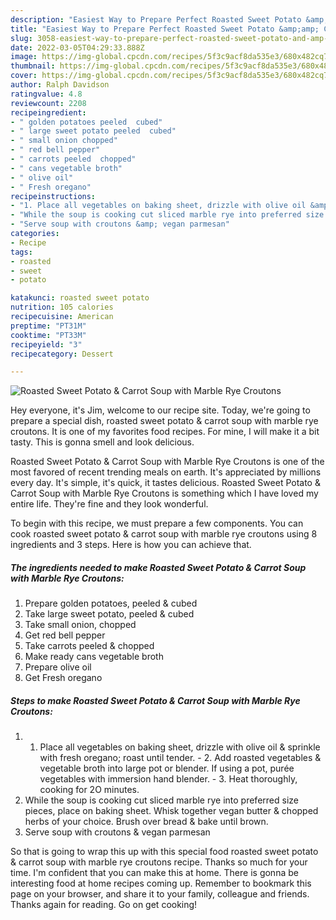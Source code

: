 ```yaml
---
description: "Easiest Way to Prepare Perfect Roasted Sweet Potato &amp;amp; Carrot Soup with Marble Rye Croutons"
title: "Easiest Way to Prepare Perfect Roasted Sweet Potato &amp;amp; Carrot Soup with Marble Rye Croutons"
slug: 3058-easiest-way-to-prepare-perfect-roasted-sweet-potato-and-amp-carrot-soup-with-marble-rye-croutons
date: 2022-03-05T04:29:33.888Z
image: https://img-global.cpcdn.com/recipes/5f3c9acf8da535e3/680x482cq70/roasted-sweet-potato-carrot-soup-with-marble-rye-croutons-recipe-main-photo.jpg
thumbnail: https://img-global.cpcdn.com/recipes/5f3c9acf8da535e3/680x482cq70/roasted-sweet-potato-carrot-soup-with-marble-rye-croutons-recipe-main-photo.jpg
cover: https://img-global.cpcdn.com/recipes/5f3c9acf8da535e3/680x482cq70/roasted-sweet-potato-carrot-soup-with-marble-rye-croutons-recipe-main-photo.jpg
author: Ralph Davidson
ratingvalue: 4.8
reviewcount: 2208
recipeingredient:
- " golden potatoes peeled  cubed"
- " large sweet potato peeled  cubed"
- " small onion chopped"
- " red bell pepper"
- " carrots peeled  chopped"
- " cans vegetable broth"
- " olive oil"
- " Fresh oregano"
recipeinstructions:
- "1. Place all vegetables on baking sheet, drizzle with olive oil &amp; sprinkle with fresh oregano; roast until tender. 2. Add roasted vegetables &amp; vegetable broth into large pot or blender. If using a pot, purée vegetables with immersion hand blender. 3. Heat thoroughly, cooking for 2O minutes."
- "While the soup is cooking cut sliced marble rye into preferred size pieces, place on baking sheet. Whisk together vegan butter &amp; chopped herbs of your choice. Brush over bread &amp; bake until brown."
- "Serve soup with croutons &amp; vegan parmesan"
categories:
- Recipe
tags:
- roasted
- sweet
- potato

katakunci: roasted sweet potato 
nutrition: 105 calories
recipecuisine: American
preptime: "PT31M"
cooktime: "PT33M"
recipeyield: "3"
recipecategory: Dessert

---
```



![Roasted Sweet Potato &amp; Carrot Soup with Marble Rye Croutons](https://img-global.cpcdn.com/recipes/5f3c9acf8da535e3/680x482cq70/roasted-sweet-potato-carrot-soup-with-marble-rye-croutons-recipe-main-photo.jpg)

Hey everyone, it's Jim, welcome to our recipe site. Today, we're going to prepare a special dish, roasted sweet potato &amp; carrot soup with marble rye croutons. It is one of my favorites food recipes. For mine, I will make it a bit tasty. This is gonna smell and look delicious.



Roasted Sweet Potato &amp; Carrot Soup with Marble Rye Croutons is one of the most favored of recent trending meals on earth. It's appreciated by millions every day. It's simple, it's quick, it tastes delicious. Roasted Sweet Potato &amp; Carrot Soup with Marble Rye Croutons is something which I have loved my entire life. They're fine and they look wonderful.


To begin with this recipe, we must prepare a few components. You can cook roasted sweet potato &amp; carrot soup with marble rye croutons using 8 ingredients and 3 steps. Here is how you can achieve that.

<!--inarticleads1-->

##### The ingredients needed to make Roasted Sweet Potato &amp; Carrot Soup with Marble Rye Croutons:

1. Prepare  golden potatoes, peeled &amp; cubed
1. Take  large sweet potato, peeled &amp; cubed
1. Take  small onion, chopped
1. Get  red bell pepper
1. Take  carrots peeled &amp; chopped
1. Make ready  cans vegetable broth
1. Prepare  olive oil
1. Get  Fresh oregano




<!--inarticleads2-->

##### Steps to make Roasted Sweet Potato &amp; Carrot Soup with Marble Rye Croutons:

1. 1. Place all vegetables on baking sheet, drizzle with olive oil &amp; sprinkle with fresh oregano; roast until tender. - 2. Add roasted vegetables &amp; vegetable broth into large pot or blender. If using a pot, purée vegetables with immersion hand blender. - 3. Heat thoroughly, cooking for 2O minutes.
1. While the soup is cooking cut sliced marble rye into preferred size pieces, place on baking sheet. Whisk together vegan butter &amp; chopped herbs of your choice. Brush over bread &amp; bake until brown.
1. Serve soup with croutons &amp; vegan parmesan




So that is going to wrap this up with this special food roasted sweet potato &amp; carrot soup with marble rye croutons recipe. Thanks so much for your time. I'm confident that you can make this at home. There is gonna be interesting food at home recipes coming up. Remember to bookmark this page on your browser, and share it to your family, colleague and friends. Thanks again for reading. Go on get cooking!

